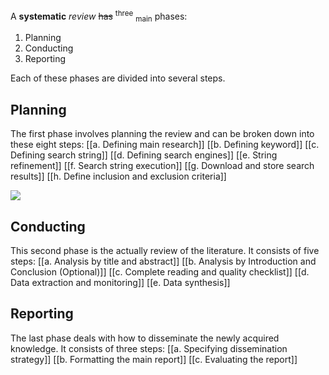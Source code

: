 

A **systematic** *review* ~~has~~ <sup>three</sup> <sub>main</sub> phases: 

1. Planning 
2. Conducting  
3. Reporting

Each of these phases are divided into several steps.
## Planning
The first phase involves planning the review and can be broken down into these eight steps:
[[a. Defining main research]]
[[b. Defining keyword]] 
[[c. Defining search string]]
[[d. Defining search engines]]
[[e. String refinement]]
[[f. Search string execution]]
[[g. Download and store search results]]
[[h. Define inclusion and exclusion criteria]]

![](https://ars.els-cdn.com/content/image/1-s2.0-S2215016122002746-ga1_lrg.jpg)

## Conducting
This second phase is the actually review of the literature. It consists of five steps:
[[a. Analysis by title and abstract]]
[[b. Analysis by Introduction and Conclusion (Optional)]]
[[c. Complete reading and quality checklist]]
[[d. Data extraction and monitoring]]
[[e. Data synthesis]]

## Reporting
The last phase deals with how to disseminate the newly acquired knowledge. It consists of three steps:
[[a. Specifying dissemination strategy]]
[[b. Formatting the main report]]
[[c. Evaluating the report]]
